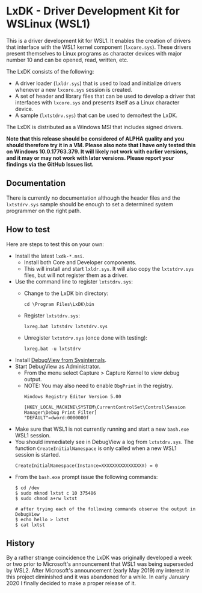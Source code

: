 # LxDK - Driver Development Kit for WSLinux (WSL1)

This is a driver development kit for WSL1. It enables the creation of drivers that interface with the WSL1 kernel component (`lxcore.sys`). These drivers present themselves to Linux programs as character devices with major number 10 and can be opened, read, written, etc.

The LxDK consists of the following:

- A driver loader (`lxldr.sys`) that is used to load and initialize drivers whenever a new `lxcore.sys` session is created.
- A set of header and library files that can be used to develop a driver that interfaces with `lxcore.sys` and presents itself as a Linux character device.
- A sample (`lxtstdrv.sys`) that can be used to demo/test the LxDK.

The LxDK is distributed as a Windows MSI that includes signed drivers.

**Note that this release should be considered of ALPHA quality and you should therefore try it in a VM. Please also note that I have only tested this on Windows 10.0.17763.379. It will likely not work with earlier versions, and it may or may not work with later versions. Please report your findings via the GitHub Issues list.**

## Documentation

There is currently no documentation although the header files and the `lxtstdrv.sys` sample should be enough to set a determined system programmer on the right path.

## How to test

Here are steps to test this on your own:

- Install the latest `lxdk-*.msi`.
    - Install both Core and Developer components.
    - This will install and start `lxldr.sys`. It will also copy the `lxtstdrv.sys` files, but will not register them as a driver.
- Use the command line to register `lxtstdrv.sys`:
    - Change to the LxDK bin directory:
        ```
        cd \Program Files\LxDK\bin
        ```
    - Register `lxtstdrv.sys`:
        ```
        lxreg.bat lxtstdrv lxtstdrv.sys
        ```

    - Unregister `lxtstdrv.sys` (once done with testing):
        ```
        lxreg.bat -u lxtstdrv
        ```
- Install [DebugView from Sysinternals](https://docs.microsoft.com/en-us/sysinternals/downloads/debugview).
- Start DebugView as Administrator.
    - From the menu select Capture > Capture Kernel to view debug output.
    - NOTE: You may also need to enable `DbgPrint` in the registry.
        ```
        Windows Registry Editor Version 5.00

        [HKEY_LOCAL_MACHINE\SYSTEM\CurrentControlSet\Control\Session Manager\Debug Print Filter]
        "DEFAULT"=dword:0000000f
        ```
- Make sure that WSL1 is not currently running and start a new `bash.exe` WSL1 session.
- You should immediately see in DebugView a log from `lxtstdrv.sys`. The function `CreateInitialNamespace` is only called when a new WSL1 session is started.
    ```
    CreateInitialNamespace(Instance=XXXXXXXXXXXXXXXX) = 0
    ```
- From the `bash.exe` prompt issue the following commands:
    ```
    $ cd /dev
    $ sudo mknod lxtst c 10 375486
    $ sudo chmod a+rw lxtst

    # after trying each of the following commands observe the output in DebugView
    $ echo hello > lxtst
    $ cat lxtst
    ```

## History

By a rather strange coincidence the LxDK was originally developed a week or two prior to Microsoft's announcement that WSL1 was being superseded by WSL2. After Microsoft's announcement (early May 2019) my interest in this project diminished and it was abandoned for a while. In early January 2020 I finally decided to make a proper release of it.
